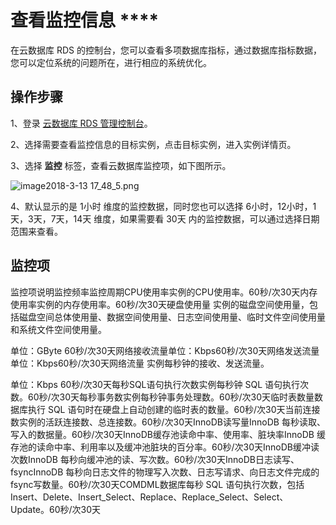 # 查看监控信息 ****

在云数据库 RDS 的控制台，您可以查看多项数据库指标，通过数据库指标数据，您可以定位系统的问题所在，进行相应的系统优化。

## 操作步骤

1、登录 [云数据库 RDS 管理控制台](https://rds-console.jdcloud.com/database)。

2、选择需要查看监控信息的目标实例，点击目标实例，进入实例详情页。

3、选择 **监控** 标签，查看云数据库监控项，如下图所示。

![image2018-3-13 17_48_5.png](https://img1.jcloudcs.com/cms/49763b26-8335-4812-99e8-5ab653aeb36920180319102236.png)

4、默认显示的是 1小时 维度的监控数据，同时您也可以选择 6小时，12小时，1天，3天，7天，14天 维度，如果需要看 30天 内的监控数据，可以通过选择日期范围来查看。

## 监控项

监控项说明监控频率监控周期CPU使用率实例的CPU使用率。60秒/次30天内存使用率实例的内存使用率。60秒/次30天硬盘使用量
实例的磁盘空间使用量，包括磁盘空间总体使用量、数据空间使用量、日志空间使用量、临时文件空间使用量和系统文件空间使用量。

单位：GByte
60秒/次30天网络接收流量单位：Kbps60秒/次30天网络发送流量单位：Kbps60秒/次30天网络流量
实例每秒钟的接收、发送流量。

单位：Kbps
60秒/次30天每秒SQL语句执行次数实例每秒钟 SQL 语句执行次数。60秒/次30天每秒事务数实例每秒钟事务处理数。60秒/次30天临时表数量数据库执行 SQL 语句时在硬盘上自动创建的临时表的数量。60秒/次30天当前连接数实例的活跃连接数、总连接数。60秒/次30天InnoDB读写量InnoDB 每秒读取、写入的数据量。60秒/次30天InnoDB缓存池读命中率、使用率、脏块率InnoDB 缓存池的读命中率、利用率以及缓冲池脏块的百分率。60秒/次30天InnoDB缓冲读次数InnoDB 每秒向缓冲池的读、写次数。60秒/次30天InnoDB日志读写、fsyncInnoDB 每秒向日志文件的物理写入次数、日志写请求、向日志文件完成的fsync写数量。60秒/次30天COMDML数据库每秒 SQL 语句执行次数，包括 Insert、Delete、Insert_Select、Replace、Replace_Select、Select、Update。60秒/次30天